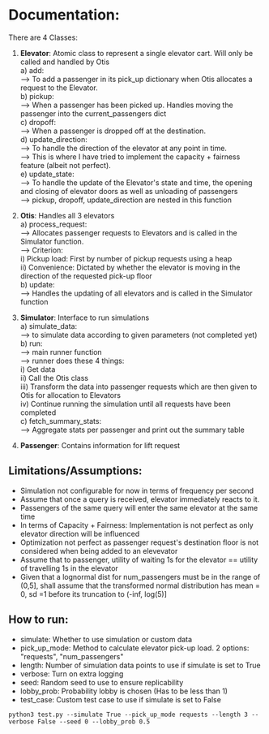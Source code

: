 # Documentation:


There are 4 Classes:

1) **Elevator**: Atomic class to represent a single elevator cart. Will only be called and handled by Otis <br/>
a) add:<br/>
--> To add a passenger in its pick_up dictionary when Otis allocates a request to the Elevator.<br/>
b) pickup:<br/>
--> When a passenger has been picked up. Handles moving the passenger into the current_passengers dict<br/>
c) dropoff:<br/>
--> When a passenger is dropped off at the destination.<br/>
d) update_direction:<br/>
--> To handle the direction of the elevator at any point in time.<br/>
--> This is where I have tried to implement the capacity + fairness feature (albeit not perfect).<br/>
e) update_state:<br/>
--> To handle the update of the Elevator's state and time, the opening and closing of elevator doors as well as unloading of passengers<br/>
--> pickup, dropoff, update_direction are nested in this function<br/>

2) **Otis**: Handles all 3 elevators<br/>
a) process_request:<br/>
--> Allocates passenger requests to Elevators and is called in the Simulator function.<br/>
--> Criterion:<br/>
i) Pickup load: First by number of pickup requests using a heap<br/>
ii) Convenience: Dictated by whether the elevator is moving in the direction of the requested pick-up floor<br/>
b) update:<br/>
--> Handles the updating of all elevators and is called in the Simulator function<br/>

3) **Simulator**: Interface to run simulations<br/>
a) simulate_data:<br/>
--> to simulate data according to given parameters (not completed yet)<br/>
b) run:<br/>
--> main runner function<br/>
--> runner does these 4 things:<br/>
i) Get data<br/>
ii) Call the Otis class<br/>
iii) Transform the data into passenger requests which are then given to Otis for allocation to Elevators<br/>
iv) Continue running the simulation until all requests have been completed<br/>
c) fetch_summary_stats:<br/>
--> Aggregate stats per passenger and print out the summary table<br/>

4) **Passenger**: Contains information for lift request<br/>


## Limitations/Assumptions:
- Simulation not configurable for now in terms of frequency per second
- Assume that once a query is received,  elevator immediately reacts to it.
- Passengers of the same query will enter the same elevator at the same time 
- In terms of Capacity + Fairness: Implementation is not perfect as only elevator direction will be influenced
- Optimization not perfect as passenger request's destination floor is not considered when being added to an elevevator
- Assume that to passenger, utility of waiting 1s for the elevator == utility of travelling 1s in the elevator
- Given that a lognormal dist for num_passengers must be in the range of (0,5], shall assume that the transformed normal distribution has mean = 0, sd =1 before its truncation to (-inf, log(5)] 

## How to run:
- simulate: Whether to use simulation or custom data
- pick_up_mode: Method to calculate elevator pick-up load. 2 options: "requests", "num_passengers"
- length: Number of simulation data points to use if simulate is set to True
- verbose: Turn on extra logging
- seed: Random seed to use to ensure replicability
- lobby_prob: Probability lobby is chosen (Has to be less than 1)
- test_case: Custom test case to use if simulate is set to False

`python3 test.py --simulate True --pick_up_mode requests --length 3 --verbose False --seed 0 --lobby_prob 0.5`
